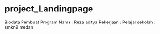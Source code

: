 # project_Landingpage


  Biodata Pembuat Program
  Nama : Reza aditya 
  Pekerjaan : Pelajar
  sekolah : smkn9 medan
